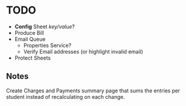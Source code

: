 # TODO

- **Config** Sheet _key/value_?
- Produce Bill
- Email Queue
  - Properties Service?
  - Verify Email addresses (or highlight invalid email)
- Protect Sheets

## Notes

Create Charges and Payments summary page that sums the entries per student instead of recalculating on each change.
